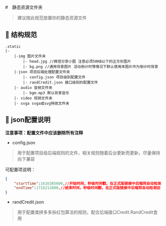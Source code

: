 #　静态资源文件夹
> 建议按此规范放置你的静态资源文件
## 📁 结构规范
```
.static
|-
    |-img 图片文件夹
        |- head.jpg //微信分享小图 注意必须50KB以下的正方形图片
        |- bg.png //通用背景图片 活动倒计时等情况下默认使用本图片作为倒计时背景
    |-json 项目后端处理配置文件夹
        |- config.json 项目级别配置文件
        |- randCredit.json 接口级别的配置文件
    |- audio 音频文件夹
        |- bgm.mp3 默认背景音乐
    |- video 视频文件夹
    |- svga svga或svg特效文件夹
```
## 📜 json配置说明
**注意事项：配置文件中应该删除所有注释**
- config.json 
> 用于配置项目级后端规则的文件，相关规则随着后台更新而更新，尽量保持向下兼容

可配置项说明：
```json
{
    "startTime":1616385600,//开始时间，秒级时间戳，在正式版链接中后端将自动检测这个配置项如果当前时间小于开始时间，系统将在不会渲染项目，而是直接读取bgImg或/static/img/bg.png 图片作为背景并显示距离活动开始的倒计时，测试版不会读取这个配置
    "endTime":1716212800,//结束时间，秒级时间戳，在正式版链接中后端将自动检测这个配置项如果当前时间大于结束时间，系统将在渲染项目的同时为项目添加活动结束的提示，同时自动拦截所有后端ajax请求
}
```

- randCredit.json
> 用于配置类拼多多拆红包算法的规则，配合后端接口Credit.RandCredit食用
